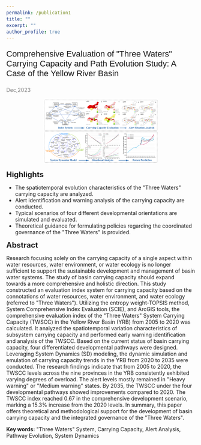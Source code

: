 ```yaml
---
permalink: /publication1
title: ""
excerpt: ""
author_profile: true
---
```


<p style="font-family: 'Arial', sans-serif; font-size: 22px;">Comprehensive Evaluation of "Three Waters" Carrying Capacity 
and Path Evolution Study: A Case of the Yellow River Basin</p>

<span style="color: grey;">Dec,2023</span>

<div align="center">
  <img src='images/Graphical Abstract.jpg' alt="sym" width="60%">
</div>

<span style="font-size:20px;">**Highlights**</span>

- The spatiotemporal evolution characteristics of the "Three Waters" carrying capacity 
are analyzed.
- Alert identification and warning analysis of the carrying capacity are conducted.
- Typical scenarios of four different developmental orientations are simulated and 
evaluated.
- Theoretical guidance for formulating policies regarding the coordinated governance 
of the "Three Waters" is provided.

<span style="font-size:20px;">**Abstract**</span>

Research focusing solely on the carrying capacity of a single aspect within water 
resources, water environment, or water ecology is no longer sufficient to support the 
sustainable development and management of basin water systems. The study of basin 
carrying capacity should expand towards a more comprehensive and holistic direction. 
This study constructed an evaluation index system for carrying capacity based on the 
connotations of water resources, water environment, and water ecology (referred to 
"Three Waters"). Utilizing the entropy weight-TOPSIS method, System 
Comprehensive Index Evaluation (SCIE), and ArcGIS tools, the comprehensive 
evaluation index of the "Three Waters" System Carrying Capacity (TWSCC) in the 
Yellow River Basin (YRB) from 2005 to 2020 was calculated. It analyzed the spatiotemporal variation characteristics of subsystem carrying capacity and performed 
early warning identification and analysis of the TWSCC. Based on the current status of 
basin carrying capacity, four differentiated developmental pathways were designed. 
Leveraging System Dynamics (SD) modeling, the dynamic simulation and emulation 
of carrying capacity trends in the YRB from 2020 to 2035 were conducted. The research 
findings indicate that from 2005 to 2020, the TWSCC levels across the nine provinces 
in the YRB consistently exhibited varying degrees of overload. The alert levels mostly 
remained in "Heavy warning" or "Medium warning" states. By 2035, the TWSCC under 
the four developmental pathways showed improvements compared to 2020. The 
TWSCC index reached 0.67 in the comprehensive development scenario, marking a 
15.3% increase from the 2020 levels. In summary, this paper offers theoretical and 
methodological support for the development of basin carrying capacity and the 
integrated governance of the "Three Waters".

**Key words:** "Three Waters" System, Carrying Capacity, Alert Analysis, Pathway 
Evolution, System Dynamics
